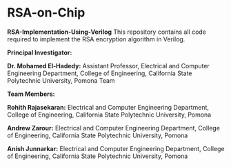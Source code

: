 # RSA-on-Chip

**RSA-Implementation-Using-Verilog**
This repository contains all code required to implement the RSA encryption algorithm in Verilog.

**Principal Investigator:**

**Dr. Mohamed El-Hadedy:** Assistant Professor, Electrical and Computer Engineering Department, College of Engineering, California State Polytechnic University, Pomona Team 

**Team Members:**

**Rohith Rajasekaran:** Electrical and Computer Engineering Department, College of Engineering, California State Polytechnic University, Pomona

**Andrew Zarour:** Electrical and Computer Engineering Department, College of Engineering, California State Polytechnic University, Pomona

**Anish Junnarkar:** Electrical and Computer Engineering Department, College of Engineering, California State Polytechnic University, Pomona
